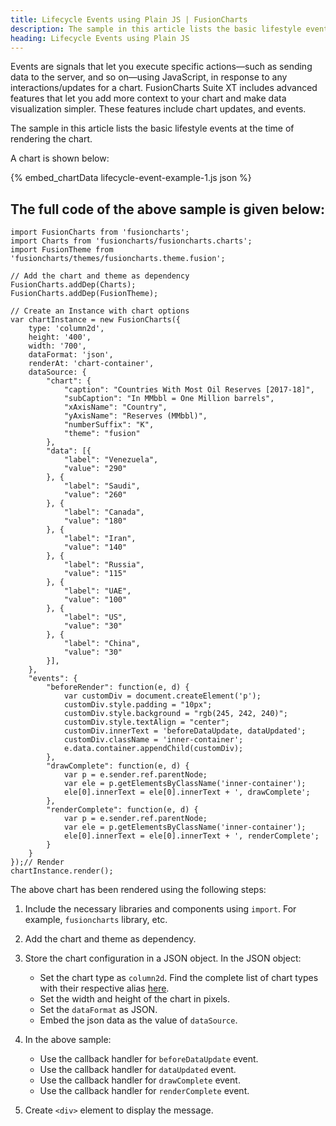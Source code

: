 ```yaml
---
title: Lifecycle Events using Plain JS | FusionCharts
description: The sample in this article lists the basic lifestyle events at the time of rendering the chart.
heading: Lifecycle Events using Plain JS
---
```


Events are signals that let you execute specific actions—such as sending data to the server, and so on—using JavaScript, in response to any interactions/updates for a chart. FusionCharts Suite XT includes advanced features that let you add more context to your chart and make data visualization simpler. These features include chart updates, and events.

The sample in this article lists the basic lifestyle events at the time of rendering the chart.

A chart is shown below:

{% embed_chartData lifecycle-event-example-1.js json %}

## The full code of the above sample is given below:

```
import FusionCharts from 'fusioncharts';
import Charts from 'fusioncharts/fusioncharts.charts';
import FusionTheme from 'fusioncharts/themes/fusioncharts.theme.fusion';

// Add the chart and theme as dependency
FusionCharts.addDep(Charts);
FusionCharts.addDep(FusionTheme);

// Create an Instance with chart options
var chartInstance = new FusionCharts({
    type: 'column2d',
    height: '400',
    width: '700',
    dataFormat: 'json',
    renderAt: 'chart-container',
    dataSource: {
        "chart": {
            "caption": "Countries With Most Oil Reserves [2017-18]",
            "subCaption": "In MMbbl = One Million barrels",
            "xAxisName": "Country",
            "yAxisName": "Reserves (MMbbl)",
            "numberSuffix": "K",
            "theme": "fusion"
        },
        "data": [{
            "label": "Venezuela",
            "value": "290"
        }, {
            "label": "Saudi",
            "value": "260"
        }, {
            "label": "Canada",
            "value": "180"
        }, {
            "label": "Iran",
            "value": "140"
        }, {
            "label": "Russia",
            "value": "115"
        }, {
            "label": "UAE",
            "value": "100"
        }, {
            "label": "US",
            "value": "30"
        }, {
            "label": "China",
            "value": "30"
        }],
    },
    "events": {
        "beforeRender": function(e, d) {
            var customDiv = document.createElement('p');
            customDiv.style.padding = "10px";
            customDiv.style.background = "rgb(245, 242, 240)";
            customDiv.style.textAlign = "center";
            customDiv.innerText = 'beforeDataUpdate, dataUpdated';
            customDiv.className = 'inner-container';
            e.data.container.appendChild(customDiv);
        },
        "drawComplete": function(e, d) {
            var p = e.sender.ref.parentNode;
            var ele = p.getElementsByClassName('inner-container');
            ele[0].innerText = ele[0].innerText + ', drawComplete';
        },
        "renderComplete": function(e, d) {
            var p = e.sender.ref.parentNode;
            var ele = p.getElementsByClassName('inner-container');
            ele[0].innerText = ele[0].innerText + ', renderComplete';
        }
    }
});// Render
chartInstance.render();
```

The above chart has been rendered using the following steps:

1. Include the necessary libraries and components using `import`. For example, `fusioncharts` library, etc.

2. Add the chart and theme as dependency. 

3. Store the chart configuration in a JSON object. In the JSON object:
    * Set the chart type as `column2d`. Find the complete list of chart types with their respective alias [here](https://www.fusioncharts.com/dev/chart-guide/list-of-charts).
    * Set the width and height of the chart in pixels. 
    * Set the `dataFormat` as JSON.
    * Embed the json data as the value of `dataSource`.

4. In the above sample:
	* Use the callback handler for `beforeDataUpdate` event.
	* Use the callback handler for `dataUpdated` event.
	* Use the callback handler for `drawComplete` event.
	* Use the callback handler for `renderComplete` event.

5. Create `<div>` element to display the message.
